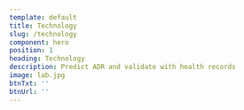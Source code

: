 ```yaml
---
template: default
title: Technology
slug: /technology
component: hero
position: 1
heading: Technology
description: Predict ADR and validate with health records
image: lab.jpg
btnTxt: ''
btnUrl: ''
---
```

